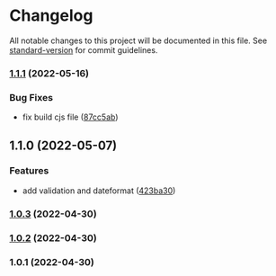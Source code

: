 # Changelog

All notable changes to this project will be documented in this file. See [standard-version](https://github.com/conventional-changelog/standard-version) for commit guidelines.

### [1.1.1](https://github.com/YaroED/lodash-pro/compare/v1.1.0...v1.1.1) (2022-05-16)


### Bug Fixes

* fix build cjs file ([87cc5ab](https://github.com/YaroED/lodash-pro/commit/87cc5ab576c29f41f36d895ff6ac4f68a89b1d16))

## 1.1.0 (2022-05-07)


### Features

* add validation and dateformat ([423ba30](https://github.com/YaroED/lodash-pro/commit/423ba30901e4d3f4e529ec628319de0b14138aa9))

### [1.0.3](///compare/v1.0.2...v1.0.3) (2022-04-30)

### [1.0.2](///compare/v1.0.1...v1.0.2) (2022-04-30)

### 1.0.1 (2022-04-30)
